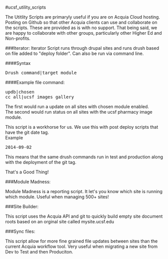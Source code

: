 #ucsf_utility_scripts

The Utitlity Scripts are primaryly useful if you are on Acquia Cloud hosting. Posting on Github so that other Acquia clients can use and collaborate on the scripts. These are provided as is with no support. That being said, we are happy to collaborate with other groups, particularly other Higher Ed and Non-profits.

###Iterator:
Iterator Script runs through drupal sites and runs drush based on file added to "deploy folder". Can also be run via command line.

####Syntax
<pre>
Drush command|target module
</pre>

####Example file command:
<pre>
updb|chosen
cc all|ucsf_images_gallery
</pre>

The first would run a update on all sites with chosen module enabled.<br>
The second would run status on all sites with the ucsf pharmacy image module.

This script is a workhorse for us. We use this with post deploy scripts that have the git date tag.<br> Example
<pre>
2014-09-02
</pre>

This means that the same drush commands run in test and production along with the deployment of the git tag.

That's a Good Thing!

###Module Madness:

Module Madness is a reporting script. It let's you know which site is running which module. Useful when managing 500+ sites!


###Site Builder:

This script uses the Acquia API and git to quickly build empty site document roots based on an orginal site called mysite.ucsf.edu

###Sync files: 

This script allow for more fine grained file updates between sites than the current Acquia workflow tool. Very useful when migrating a new site from Dev to Test and then Produciton.
